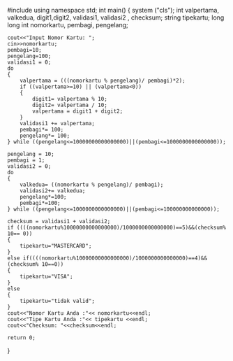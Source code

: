 
    
#include<iostream>
using namespace std;
int main()
{
    system ("cls");
    int valpertama, valkedua, digit1,digit2, validasi1, validasi2 , checksum;
    string tipekartu;
    long long int nomorkartu, pembagi, pengelang;

    cout<<"Input Nomor Kartu: ";
    cin>>nomorkartu;
    pembagi=10;
    pengelang=100;
    validasi1 = 0;
    do
    {
        valpertama = (((nomorkartu % pengelang)/ pembagi)*2);
        if ((valpertama>=10) || (valpertama<0))
        {
            digit1= valpertama % 10;
            digit2= valpertama / 10;
            valpertama = digit1 + digit2;
        }
        validasi1 += valpertama;
        pembagi*= 100;
        pengelang*= 100;
    } while ((pengelang<=10000000000000000)||(pembagi<=1000000000000000));

    pengelang = 10;
    pembagi = 1;
    validasi2 = 0;
    do               
    {
        valkedua= ((nomorkartu % pengelang)/ pembagi); 
        validasi2+= valkedua;     
        pengelang*=100;                      
        pembagi*=100;
    } while ((pengelang<=1000000000000000)||(pembagi<=100000000000000));

    checksum = validasi1 + validasi2;
    if ((((nomorkartu%10000000000000000)/1000000000000000)==5)&&(checksum% 10== 0))    
    {
        tipekartu="MASTERCARD";
    }
    else if((((nomorkartu%10000000000000000)/1000000000000000)==4)&&(checksum% 10==0))
    {
        tipekartu="VISA";
    }
    else
    {
        tipekartu="tidak valid";
    }
    cout<<"Nomor Kartu Anda :"<< nomorkartu<<endl; 
    cout<<"Tipe Kartu Anda :"<< tipekartu <<endl;
    cout<<"Checksum: "<<checksum<<endl;

    return 0;
}       
   
